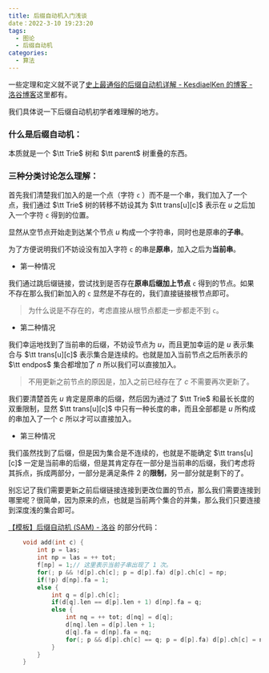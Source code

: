 ```yaml
---
title: 后缀自动机入门浅谈
date：2022-3-10 19:23:20
tags:
  - 图论
  - 后缀自动机
categories:
  - 算法
---
```


一些定理和定义就不说了[史上最通俗的后缀自动机详解 - KesdiaelKen 的博客 - 洛谷博客](https://www.luogu.com.cn/blog/Kesdiael3/hou-zhui-zi-dong-ji-yang-xie)这里都有。

我们具体说一下后缀自动机初学者难理解的地方。

### 什么是后缀自动机：

本质就是一个 $\tt Trie$ 树和 $\tt parent$ 树重叠的东西。

### 三种分类讨论怎么理解：

首先我们清楚我们加入的是一个点（字符 `c` ）而不是一个串，我们加入了一个点，我们通过 $\tt Trie$ 树的转移不妨设其为 $\tt trans[u][c]$ 表示在 $u$ 之后加入一个字符 `c` 得到的位置。

显然从空节点开始走到达某个节点 $u$ 构成一个字符串，同时也是原串的**子串**。

为了方便说明我们不妨设没有加入字符 `c` 的串是**原串**，加入之后为**当前串**。

- 第一种情况

我们通过跳后缀链接，尝试找到是否存在**原串后缀加上节点** `c` 得到的节点。如果不存在那么我们新加入的 `c` 显然是不存在的，我们直接链接根节点即可。

> 为什么说是不存在的，考虑直接从根节点都走一步都走不到 `c`。

- 第二种情况

我们幸运地找到了当前串的后缀，不妨设节点为 $u$，而且更加幸运的是 $u$ 表示集合与 $\tt trans[u][c]$ 表示集合是连续的。也就是加入当前节点之后所表示的 $\tt endpos$ 集合都增加了 $n$ 所以我们可以直接加入。

> 不用更新之前节点的原因是，加入之前已经存在了 $c$ 不需要再次更新了。

我们要清楚首先 $u$ 肯定是原串的后缀，然后因为通过了 $\tt Trie$ 和最长长度的双重限制，显然 $\tt trans[u][c]$ 中只有一种长度的串，而且全部都是 $u$ 所构成的串加入了一个 $c$ 所以才可以直接加入。

- 第三种情况

我们虽然找到了后缀，但是因为集合是不连续的，也就是不能确定 $\tt trans[u][c]$ 一定是当前串的后缀，但是其肯定存在一部分是当前串的后缀，我们考虑将其拆点，拆成两部分，一部分是满足条件 $2$ 的**限制**，另一部分就是剩下的了。

别忘记了我们需要更新之前后缀链接连接到更改位置的节点，那么我们需要连接到哪里呢？很简单，因为原来的点，也就是当前两个集合的并集，那么我们只要连接到深度浅的集合即可。

[【模板】后缀自动机 (SAM) - 洛谷](https://www.luogu.com.cn/problem/P3804) 的部分代码：

```cpp
    void add(int c) {
        int p = las;
        int np = las = ++ tot;
        f[np] = 1;// 这里表示当前子串出现了 1 次。
        for(; p && !d[p].ch[c]; p = d[p].fa) d[p].ch[c] = np;
        if(!p) d[np].fa = 1;
        else {
            int q = d[p].ch[c];
            if(d[q].len == d[p].len + 1) d[np].fa = q;
            else {
                int nq = ++ tot; d[nq] = d[q];
                d[nq].len = d[p].len + 1;
                d[q].fa = d[np].fa = nq;
                for(; p && d[p].ch[c] == q; p = d[p].fa) d[p].ch[c] = nq;
            }
        }
    }
```
